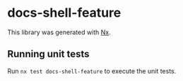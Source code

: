 # docs-shell-feature

This library was generated with [Nx](https://nx.dev).

## Running unit tests

Run `nx test docs-shell-feature` to execute the unit tests.
